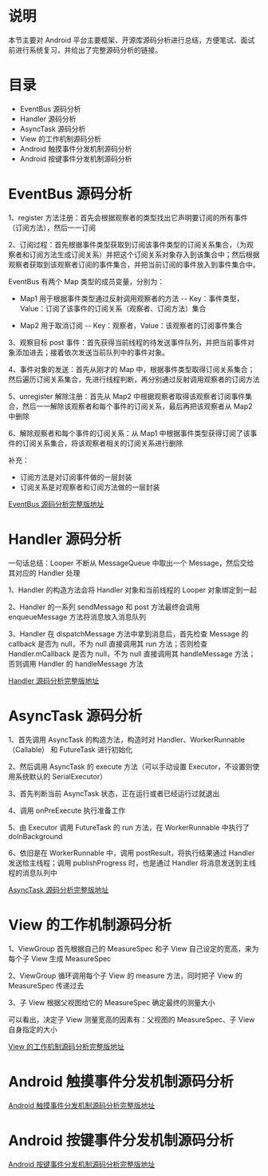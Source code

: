 # 说明
本节主要对 Android 平台主要框架、开源库源码分析进行总结，方便笔试、面试前进行系统复习，并给出了完整源码分析的链接。

# 目录
* EventBus 源码分析
* Handler 源码分析
* AsyncTask 源码分析
* View 的工作机制源码分析
* Android 触摸事件分发机制源码分析
* Android 按键事件分发机制源码分析

# EventBus 源码分析
1、register 方法注册：首先会根据观察者的类型找出它声明要订阅的所有事件（订阅方法），然后一一订阅

2、订阅过程：首先根据事件类型获取到订阅该事件类型的订阅关系集合，（为观察者和订阅方法生成订阅关系）并把这个订阅关系对象存入到该集合中；然后根据观察者获取到该观察者订阅的事件集合，并把当前订阅的事件放入到事件集合中。

EventBus 有两个 Map 类型的成员变量，分别为：

* Map1 用于根据事件类型通过反射调用观察者的方法 -- Key：事件类型，Value：订阅了该事件的订阅关系（观察者、订阅方法）集合

* Map2 用于取消订阅 -- Key：观察者，Value：该观察者的订阅事件集合

3、观察目标 post 事件：首先获得当前线程的待发送事件队列，并把当前事件对象添加进去；接着依次发送当前队列中的事件对象。

4、事件对象的发送：首先从刚才的 Map 中，根据事件类型取得订阅关系集合；然后遍历订阅关系集合，先进行线程判断，再分别通过反射调用观察者的订阅方法

5、unregister 解除注册：首先从 Map2 中根据观察者取得该观察者订阅事件集合，然后一一解除该观察者和每个事件的订阅关系，最后再把该观察者从 Map2 中删除

6、解除观察者和每个事件的订阅关系：从 Map1 中根据事件类型获得订阅了该事件的订阅关系集合，将该观察者相关的订阅关系进行删除

补充：

* 订阅方法是对订阅事件做的一层封装
* 订阅关系是对观察者和订阅方法做的一层封装

[EventBus 源码分析完整版地址](http://xuchongyang.com/2017/07/16/EventBus-3-0-%E6%BA%90%E7%A0%81%E5%88%86%E6%9E%90%EF%BC%88%E4%B8%80%EF%BC%89%E6%95%B4%E4%BD%93%E5%88%86%E6%9E%90/)

# Handler 源码分析
一句话总结：Looper 不断从 MessageQueue 中取出一个 Message，然后交给其对应的 Handler 处理

1、Handler 的构造方法会将 Handler 对象和当前线程的 Looper 对象绑定到一起

2、Handler 的一系列 sendMessage 和 post 方法最终会调用 enqueueMessage 方法将消息放入消息队列

3、Handler 在 dispatchMessage 方法中拿到消息后，首先检查 Message 的 callback 是否为 null，不为 null 直接调用其 run 方法；否则检查 Handler.mCallback 是否为 null，不为 null 直接调用其 handleMessage 方法；否则调用 Handler 的 handleMessage 方法

[Handler 源码分析完整版地址](http://xuchongyang.com/2017/03/10/Android-%E6%B6%88%E6%81%AF%E6%9C%BA%E5%88%B6%E6%BA%90%E7%A0%81%E5%88%86%E6%9E%90/)

# AsyncTask 源码分析
1、首先调用 AsyncTask 的构造方法，构造时对 Handler、WorkerRunnable（Callable） 和 FutureTask 进行初始化

2、然后调用 AsyncTask 的 execute 方法（可以手动设置 Executor，不设置则使用系统默认的 SerialExecutor）

3、首先判断当前 AsyncTask 状态，正在运行或者已经运行过就退出

4、调用 onPreExecute 执行准备工作

5、由 Executor 调用 FutureTask 的 run 方法，在 WorkerRunnable 中执行了 doInBackground

6、依旧是在 WorkerRunnable 中，调用 postResult，将执行结果通过 Handler 发送给主线程；调用 publishProgress 时，也是通过 Handler 将消息发送到主线程的消息队列中

[AsyncTask 源码分析完整版地址](http://xuchongyang.com/2017/05/07/AsyncTask-%E6%BA%90%E7%A0%81%E5%88%86%E6%9E%90/)

# View 的工作机制源码分析
1、ViewGroup 首先根据自己的 MeasureSpec 和子 View 自己设定的宽高，来为每个子 View 生成 MeasureSpec

2、ViewGroup 循环调用每个子 View 的 measure 方法，同时把子 View 的 MeasureSpec 传递过去

3、子 View 根据父视图给它的 MeasureSpec 确定最终的测量大小

可以看出，决定子 View 测量宽高的因素有：父视图的 MeasureSpec、子 View 自身指定的大小

[View 的工作机制源码分析完整版地址](http://xuchongyang.com/2017/08/20/View%20%E7%9A%84%E4%B8%89%E5%A4%A7%E6%B5%81%E7%A8%8B%E6%BA%90%E7%A0%81%E5%88%86%E6%9E%90/)

# Android 触摸事件分发机制源码分析


[Android 触摸事件分发机制源码分析完整版地址](http://xuchongyang.com/2017/07/30/Android%20%E4%BA%8B%E4%BB%B6%E5%88%86%E5%8F%91%E6%9C%BA%E5%88%B6%E6%BA%90%E7%A0%81%E5%88%86%E6%9E%90%EF%BC%88%E4%B8%80%EF%BC%89%E8%A7%A6%E6%91%B8%E4%BA%8B%E4%BB%B6/)

# Android 按键事件分发机制源码分析

[Android 按键事件分发机制源码分析完整版地址]()